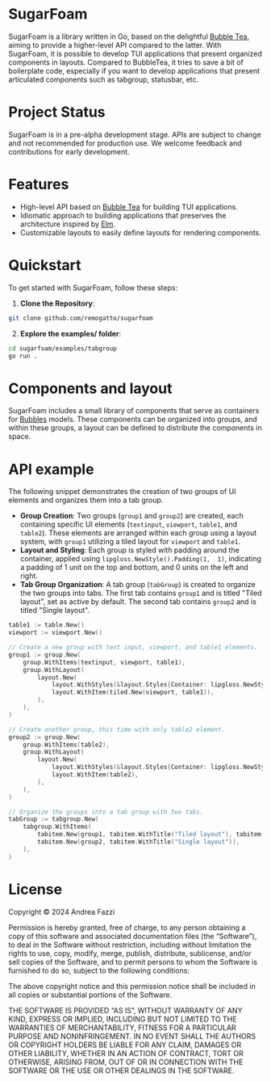 # SugarFoam

SugarFoam is a library written in Go, based on the delightful [Bubble
Tea](https://github.com/charmbracelet/bubbletea), aiming to provide a higher-level API compared to the latter. With SugarFoam, it is possible to develop TUI applications that present organized components in layouts. Compared to BubbleTea, it tries to save a bit of boilerplate code, especially if you want to develop applications that present articulated components such as tabgroup, statusbar, etc.

# Project Status

SugarFoam is in a pre-alpha development stage. APIs are subject to change and not recommended for production use. We welcome feedback and contributions for early development.

# Features

- High-level API based on [Bubble
Tea](https://github.com/charmbracelet/bubbletea) for building TUI applications.
- Idiomatic approach to building applications that preserves the architecture inspired by [Elm](https://guide.elm-lang.org/architecture/).
- Customizable layouts to easily define layouts for rendering components.

# Quickstart

To get started with SugarFoam, follow these steps:

1. **Clone the Repository**:

```bash
git clone github.com/remogatto/sugarfoam
```

2. **Explore the examples/ folder**:

```bash
cd sugarfoam/examples/tabgroup
go run .
```

# Components and layout

SugarFoam includes a small library of components that serve as containers for [Bubbles](https://github.com/charmbracelet/bubbletea) models. These components can be organized into groups, and within these groups, a layout can be defined to distribute the components in space.

# API example

The following snippet demonstrates the creation of two groups of UI elements and organizes them into a tab group.

- **Group Creation**: Two groups (`group1` and `group2`) are created, each containing specific UI elements (`textinput`, `viewport`, `table1`, and `table2`). These elements are arranged within each group using a layout system, with `group1` utilizing a tiled layout for `viewport` and `table1`.
- **Layout and Styling**: Each group is styled with padding around the container, applied using `lipgloss.NewStyle().Padding(1,  1)`, indicating a padding of  1 unit on the top and bottom, and  0 units on the left and right.
- **Tab Group Organization**: A tab group (`tabGroup`) is created to organize the two groups into tabs. The first tab contains `group1` and is titled "Tiled layout", set as active by default. The second tab contains `group2` and is titled "Single layout".

```go
table1 := table.New()
viewport := viewport.New()

// Create a new group with text input, viewport, and table1 elements.
group1 := group.New(
	group.WithItems(textinput, viewport, table1),
	group.WithLayout(
		layout.New(
			layout.WithStyles(&layout.Styles{Container: lipgloss.NewStyle().Padding(1, 0, 1, 0)}),
			layout.WithItem(tiled.New(viewport, table1)),
		),
	),
)

// Create another group, this time with only table2 element.
group2 := group.New(
	group.WithItems(table2),
	group.WithLayout(
		layout.New(
			layout.WithStyles(&layout.Styles{Container: lipgloss.NewStyle().Padding(1, 0, 1, 0)}),
			layout.WithItem(table2),
		),
	),
)

// Organize the groups into a tab group with two tabs.
tabGroup := tabgroup.New(
	tabgroup.WithItems(
		tabitem.New(group1, tabitem.WithTitle("Tiled layout"), tabitem.WithActive(true)),
		tabitem.New(group2, tabitem.WithTitle("Single layout")),
	),
)
```

# License

Copyright © 2024 Andrea Fazzi

Permission is hereby granted, free of charge, to any person obtaining a copy of this software and associated documentation files (the “Software”), to deal in the Software without restriction, including without limitation the rights to use, copy, modify, merge, publish, distribute, sublicense, and/or sell copies of the Software, and to permit persons to whom the Software is furnished to do so, subject to the following conditions:

The above copyright notice and this permission notice shall be included in all copies or substantial portions of the Software.

THE SOFTWARE IS PROVIDED “AS IS”, WITHOUT WARRANTY OF ANY KIND, EXPRESS OR IMPLIED, INCLUDING BUT NOT LIMITED TO THE WARRANTIES OF MERCHANTABILITY, FITNESS FOR A PARTICULAR PURPOSE AND NONINFRINGEMENT. IN NO EVENT SHALL THE AUTHORS OR COPYRIGHT HOLDERS BE LIABLE FOR ANY CLAIM, DAMAGES OR OTHER LIABILITY, WHETHER IN AN ACTION OF CONTRACT, TORT OR OTHERWISE, ARISING FROM, OUT OF OR IN CONNECTION WITH THE SOFTWARE OR THE USE OR OTHER DEALINGS IN THE SOFTWARE.

